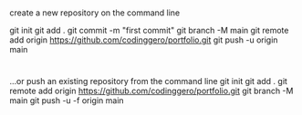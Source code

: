 #

create a new repository on the command line

git init
git add .
git commit -m "first commit"
git branch -M main
git remote add origin https://github.com/codinggero/portfolio.git
git push -u origin main

#

…or push an existing repository from the command line
git init
git add .
git remote add origin https://github.com/codinggero/portfolio.git
git branch -M main
git push -u -f origin main
